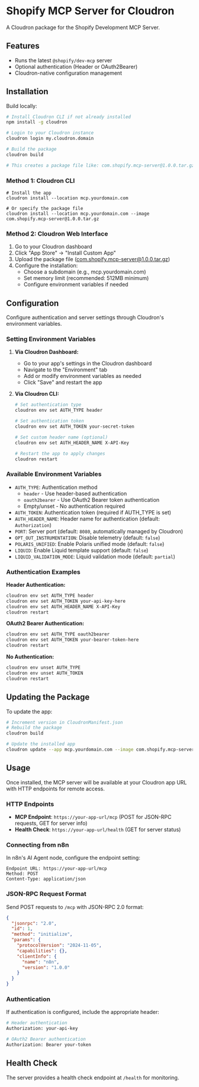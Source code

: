 # Shopify MCP Server for Cloudron

A Cloudron package for the Shopify Development MCP Server.

## Features

- Runs the latest `@shopify/dev-mcp` server
- Optional authentication (Header or OAuth2Bearer)
- Cloudron-native configuration management

## Installation

Build locally:

```bash
# Install Cloudron CLI if not already installed
npm install -g cloudron

# Login to your Cloudron instance
cloudron login my.cloudron.domain

# Build the package
cloudron build

# This creates a package file like: com.shopify.mcp-server@1.0.0.tar.gz
```

### Method 1: Cloudron CLI
```
# Install the app
cloudron install --location mcp.yourdomain.com

# Or specify the package file
cloudron install --location mcp.yourdomain.com --image com.shopify.mcp-server@1.0.0.tar.gz
```

### Method 2: Cloudron Web Interface
1. Go to your Cloudron dashboard
2. Click "App Store" → "Install Custom App"
3. Upload the package file (com.shopify.mcp-server@1.0.0.tar.gz)
4. Configure the installation:
   - Choose a subdomain (e.g., mcp.yourdomain.com)
   - Set memory limit (recommended: 512MB minimum)
   - Configure environment variables if needed

## Configuration

Configure authentication and server settings through Cloudron's environment variables.

### Setting Environment Variables

1. **Via Cloudron Dashboard:**
   - Go to your app's settings in the Cloudron dashboard
   - Navigate to the "Environment" tab
   - Add or modify environment variables as needed
   - Click "Save" and restart the app

2. **Via Cloudron CLI:**
   ```bash
   # Set authentication type
   cloudron env set AUTH_TYPE header
   
   # Set authentication token
   cloudron env set AUTH_TOKEN your-secret-token
   
   # Set custom header name (optional)
   cloudron env set AUTH_HEADER_NAME X-API-Key
   
   # Restart the app to apply changes
   cloudron restart
   ```

### Available Environment Variables

- `AUTH_TYPE`: Authentication method
  - `header` - Use header-based authentication
  - `oauth2bearer` - Use OAuth2 Bearer token authentication
  - Empty/unset - No authentication required
- `AUTH_TOKEN`: Authentication token (required if AUTH_TYPE is set)
- `AUTH_HEADER_NAME`: Header name for authentication (default: `Authorization`)
- `PORT`: Server port (default: `8080`, automatically managed by Cloudron)
- `OPT_OUT_INSTRUMENTATION`: Disable telemetry (default: `false`)
- `POLARIS_UNIFIED`: Enable Polaris unified mode (default: `false`)
- `LIQUID`: Enable Liquid template support (default: `false`)
- `LIQUID_VALIDATION_MODE`: Liquid validation mode (default: `partial`)

### Authentication Examples

**Header Authentication:**
```bash
cloudron env set AUTH_TYPE header
cloudron env set AUTH_TOKEN your-api-key-here
cloudron env set AUTH_HEADER_NAME X-API-Key
cloudron restart
```

**OAuth2 Bearer Authentication:**
```bash
cloudron env set AUTH_TYPE oauth2bearer
cloudron env set AUTH_TOKEN your-bearer-token-here
cloudron restart
```

**No Authentication:**
```bash
cloudron env unset AUTH_TYPE
cloudron env unset AUTH_TOKEN
cloudron restart
```

## Updating the Package

To update the app:

```bash
# Increment version in CloudronManifest.json
# Rebuild the package
cloudron build

# Update the installed app
cloudron update --app mcp.yourdomain.com --image com.shopify.mcp-server@1.1.0.tar.gz
```


## Usage

Once installed, the MCP server will be available at your Cloudron app URL with HTTP endpoints for remote access.

### HTTP Endpoints

- **MCP Endpoint**: `https://your-app-url/mcp` (POST for JSON-RPC requests, GET for server info)
- **Health Check**: `https://your-app-url/health` (GET for server status)

### Connecting from n8n

In n8n's AI Agent node, configure the endpoint setting:

```
Endpoint URL: https://your-app-url/mcp
Method: POST
Content-Type: application/json
```

### JSON-RPC Request Format

Send POST requests to `/mcp` with JSON-RPC 2.0 format:

```json
{
  "jsonrpc": "2.0",
  "id": 1,
  "method": "initialize",
  "params": {
    "protocolVersion": "2024-11-05",
    "capabilities": {},
    "clientInfo": {
      "name": "n8n",
      "version": "1.0.0"
    }
  }
}
```

### Authentication

If authentication is configured, include the appropriate header:

```bash
# Header authentication
Authorization: your-api-key

# OAuth2 Bearer authentication  
Authorization: Bearer your-token
```

## Health Check

The server provides a health check endpoint at `/health` for monitoring.